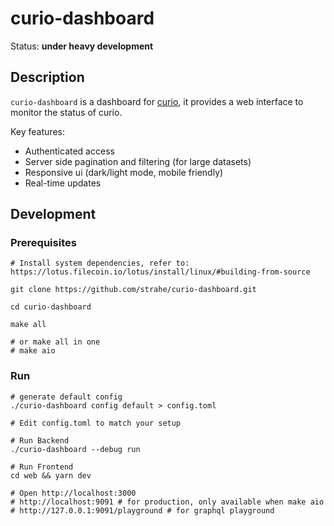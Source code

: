 # curio-dashboard

Status: **under heavy development**

## Description
`curio-dashboard` is a dashboard for [curio](https://github.com/filecoin-project/curio), it provides a web interface to monitor the status of curio.

Key features:
- Authenticated access
- Server side pagination and filtering (for large datasets)
- Responsive ui (dark/light mode, mobile friendly)
- Real-time updates

## Development

### Prerequisites
```shell
# Install system dependencies, refer to: https://lotus.filecoin.io/lotus/install/linux/#building-from-source

git clone https://github.com/strahe/curio-dashboard.git

cd curio-dashboard

make all

# or make all in one
# make aio
```

### Run 
```shell
# generate default config
./curio-dashboard config default > config.toml

# Edit config.toml to match your setup

# Run Backend
./curio-dashboard --debug run

# Run Frontend
cd web && yarn dev

# Open http://localhost:3000
# http://localhost:9091 # for production, only available when make aio
# http://127.0.0.1:9091/playground # for graphql playground
```
